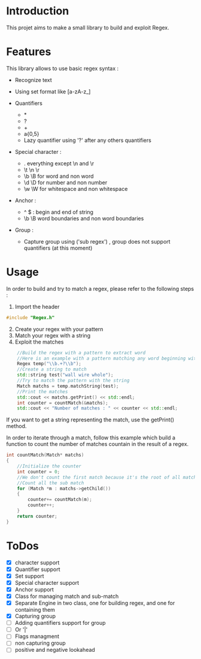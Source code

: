 # Introduction

This projet aims to make a small library to build and exploit Regex.

# Features

This library allows to use basic regex syntax :

 - Recognize text
 - Using set format like [a-zA-z_]
 - Quantifiers
	- \*
	- ?
	- \+
	- a{0,5}
	- Lazy quantifier using '?' after any others quantifiers
- Special character :
	- . everything except \n and \r
	- \t \n \r
	- \b \B for word and non word
	- \d \D for number and non number
	- \w \W for whitespace and non whitespace

- Anchor :
	- ^ $ : begin and end of string
	- \b \B word boundaries and non word boundaries
- Group :
	- Capture group using ('sub regex') , group does not support quantifiers (at this moment)

# Usage

In order to build and try to match a regex, please refer to the following steps :

1. Import the header
```C++
#include "Regex.h"
```
2. Create your regex with your pattern
3. Match your regex with a string
4. Exploit the matches

```C++
	//Build the regex with a pattern to extract word
	//Here is an example with a pattern matching any word beginning with 'w'
	Regex temp("\\b.+?\\b");
	//Create a string to match
	std::string test("wall wire whole");
	//Try to match the pattern with the string
	Match matchs = temp.matchString(test);
	//Print the matches
	std::cout << matchs.getPrint() << std::endl;
	int counter = countMatch(&matchs);
	std::cout << "Number of matches : " << counter << std::endl;
```

If you want to get a string representing the match, use the getPrint() method.

In order to iterate through a match, follow this example which build a function to count the number of matches countain in the result of a regex.
```C++
int countMatch(Match* matchs)
{
	//Initialize the counter
	int counter = 0;
	//We don't count the first match because it's the root of all matches.
	//Count all the sub match
	for (Match *m : matchs->getChild())
	{
		counter+= countMatch(m);
		counter++;
	}
	return counter;
}
```

# ToDos

- [x] character support
- [x] Quantifier support
- [x] Set support
- [x] Special character support
- [x] Anchor support
- [x] Class for managing match and sub-match
- [x] Separate Engine in two class, one for building regex, and one for containing them
- [x] Capturing group
- [ ] Adding quantifiers support for group
- [ ] Or '|'
- [ ] Flags managment
- [ ] non capturing group
- [ ] positive and negative lookahead